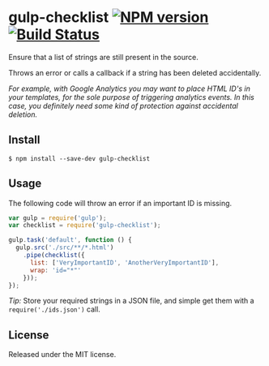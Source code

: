 # gulp-checklist [![NPM version][npm-image]][npm-url] [![Build Status][travis-image]][travis-url]

Ensure that a list of strings are still present in the source.

Throws an error or calls a callback if a string has been deleted accidentally.

*For example, with Google Analytics you may want to place HTML ID's in your templates, for the sole purpose of triggering analytics events. In this case, you definitely need some kind of protection against accidental deletion.*

## Install

```
$ npm install --save-dev gulp-checklist
```

## Usage

The following code will throw an error if an important ID is missing.

```js
var gulp = require('gulp');
var checklist = require('gulp-checklist');

gulp.task('default', function () {
  gulp.src('./src/**/*.html')
    .pipe(checklist({
      list: ['VeryImportantID', 'AnotherVeryImportantID'],
      wrap: 'id="*"'
    }));
});
```

*Tip:* Store your required strings in a JSON file, and simple get them with a `require('./ids.json')` call.

## License

Released under the MIT license.


[npm-url]: https://npmjs.org/package/gulp-checklist
[npm-image]: http://img.shields.io/npm/v/gulp-checklist.svg?style=flat

[travis-url]: http://travis-ci.org/CAPSLOCKUSER/gulp-checklist
[travis-image]: http://img.shields.io/travis/CAPSLOCKUSER/gulp-checklist.svg?style=flat
